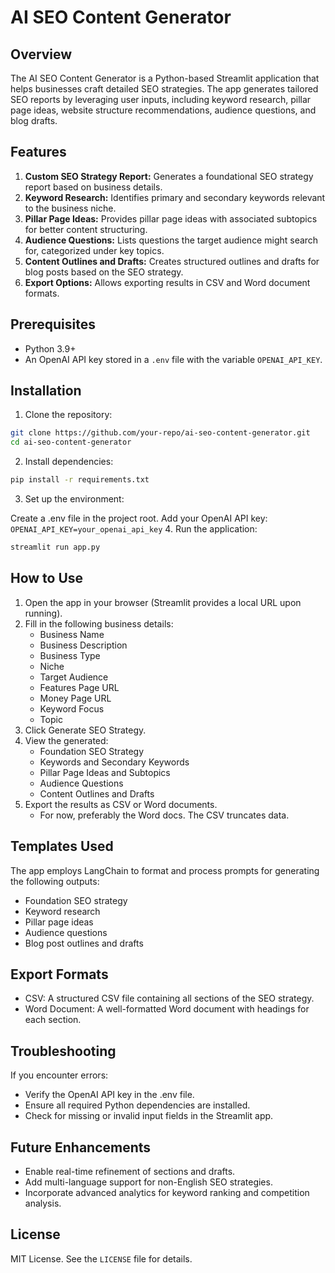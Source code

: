 # AI SEO Content Generator
## Overview
The AI SEO Content Generator is a Python-based Streamlit application that helps businesses craft detailed SEO strategies. The app generates tailored SEO reports by leveraging user inputs, including keyword research, pillar page ideas, website structure recommendations, audience questions, and blog drafts.

## Features
1. **Custom SEO Strategy Report:** Generates a foundational SEO strategy report based on business details.
2. **Keyword Research:** Identifies primary and secondary keywords relevant to the business niche.
3. **Pillar Page Ideas:** Provides pillar page ideas with associated subtopics for better content structuring.
4. **Audience Questions:** Lists questions the target audience might search for, categorized under key topics.
5. **Content Outlines and Drafts:** Creates structured outlines and drafts for blog posts based on the SEO strategy.
6. **Export Options:** Allows exporting results in CSV and Word document formats.

## Prerequisites
- Python 3.9+
- An OpenAI API key stored in a `.env` file with the variable `OPENAI_API_KEY`.

## Installation
1. Clone the repository:

```bash
git clone https://github.com/your-repo/ai-seo-content-generator.git
cd ai-seo-content-generator
```
2. Install dependencies:

```bash
pip install -r requirements.txt
```
3. Set up the environment:

Create a .env file in the project root.
Add your OpenAI API key:
```OPENAI_API_KEY=your_openai_api_key```
4. Run the application:

```bash
streamlit run app.py
```

## How to Use
1. Open the app in your browser (Streamlit provides a local URL upon running).
2. Fill in the following business details:
    - Business Name
    - Business Description
    - Business Type
    - Niche
    - Target Audience
    - Features Page URL
    - Money Page URL
    - Keyword Focus
    - Topic
3. Click Generate SEO Strategy.
4. View the generated:
    - Foundation SEO Strategy
    - Keywords and Secondary Keywords
    - Pillar Page Ideas and Subtopics
    - Audience Questions
    - Content Outlines and Drafts
5. Export the results as CSV or Word documents.
    - For now, preferably the Word docs. The CSV truncates data.

## Templates Used
The app employs LangChain to format and process prompts for generating the following outputs:

- Foundation SEO strategy
- Keyword research
- Pillar page ideas
- Audience questions
- Blog post outlines and drafts

## Export Formats
- CSV: A structured CSV file containing all sections of the SEO strategy.
- Word Document: A well-formatted Word document with headings for each section.

## Troubleshooting
If you encounter errors:

- Verify the OpenAI API key in the .env file.
- Ensure all required Python dependencies are installed.
- Check for missing or invalid input fields in the Streamlit app.
## Future Enhancements
- Enable real-time refinement of sections and drafts.
- Add multi-language support for non-English SEO strategies.
- Incorporate advanced analytics for keyword ranking and competition analysis.
## License
MIT License. See the `LICENSE` file for details.